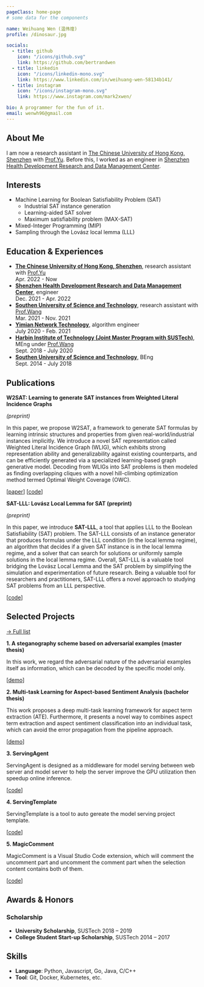 ```yaml
---
pageClass: home-page
# some data for the components

name: Weihuang Wen (温伟煌)
profile: /dinosaur.jpg

socials:
  - title: github
    icon: "/icons/github.svg"
    link: https://github.com/bertrandwen
  - title: linkedin
    icon: "/icons/linkedin-mono.svg"
    link: https://www.linkedin.com/in/weihuang-wen-58134b141/
  - title: instagram
    icon: "/icons/instagram-mono.svg"
    link: https://www.instagram.com/mark2xwen/

bio: A programmer for the fun of it.
email: wenwh96@gmail.com
---
```


<ProfileSection :frontmatter="$page.frontmatter" />

## About Me

I am now a research assistant in [The Chinese University of Hong Kong, Shenzhen](https://www.cuhk.edu.cn/) with [Prof.Yu](https://mypage.cuhk.edu.cn/academics/yutianshu/).
Before this, I worked as an engineer in [Shenzhen Health Development Research and Data Management Center](http://wjw.sz.gov.cn/jyzx/).

## Interests

- Machine Learning for Boolean Satisfiability Problem (SAT)
  - Industrial SAT instance generation
  - Learning-aided SAT solver
  - Maximum satisfiability problem (MAX-SAT)
- Mixed-Integer Programming (MIP)
- Sampling through the Lovász local lemma (LLL)

## Education & Experiences

- [**The Chinese University of Hong Kong, Shenzhen**](https://www.cuhk.edu.cn/), research assistant with [Prof.Yu](https://mypage.cuhk.edu.cn/academics/yutianshu/)<br/>
Apr. 2022 - Now
- [**Shenzhen Health Development Research and Data Management Center**](http://wjw.sz.gov.cn/jyzx/), engineer<br/>
Dec. 2021 - Apr. 2022
- [**Southen University of Science and Technology**](https://sustech.edu.cn/), research assistant with [Prof.Wang](https://cse.sustech.edu.cn/faculty/~wangqi/)<br/>
Mar. 2021 - Nov. 2021
- [**Yimian Network Technology**](https://www.yimian.com.cn/), algorithm engineer<br/>
July 2020 - Feb. 2021
- [**Harbin Institute of Technology (Joint Master Program with SUSTech)**](https://www.hit.edu.cn/), MEng under [Prof.Wang](https://cse.sustech.edu.cn/faculty/~wangqi/)<br/>
Sept. 2018 - July 2020
- [**Southen University of Science and Technology**](https://sustech.edu.cn/), BEng<br/>
Sept. 2014 - July 2018

## Publications

<ProjectCard hideBorder=true>

  **W2SAT: Learning to generate SAT instances from Weighted Literal Incidence Graphs**

*(preprint)*

In this paper, we propose W2SAT, a framework to generate SAT formulas by learning intrinsic structures and properties from given real-world/industrial instances implicitly. We introduce a novel SAT representation called Weighted Literal Incidence Graph (WLIG), which exhibits strong representation ability and generalizability against existing counterparts, and can be efficiently generated via a specialized learning-based graph generative model. Decoding from WLIGs into SAT problems is then modeled as finding overlapping cliques with a novel hill-climbing optimization method termed Optimal Weight Coverage (OWC).

 [[paper](https://arxiv.org/abs/2302.00272)] [[code](https://github.com/LOGO-CUHKSZ/W2SAT)]

</ProjectCard>

<ProjectCard hideBorder=true>

  **SAT-LLL: Lovász Local Lemma for SAT (preprint)**

*(preprint)*

In this paper, we introduce **SAT-LLL**, a tool that applies LLL to the Boolean Satisfiability (SAT) problem.
The SAT-LLL consists of an instance generator that produces formulas under the LLL condition (in the local lemma regime), an algorithm that decides if a given SAT instance is in the local lemma regime, and a solver that can search for solutions or uniformly sample solutions in the local lemma regime.
Overall, SAT-LLL is a valuable tool bridging the Lovász Local Lemma and the SAT problem by simplifying the simulation and experimentation of future research. Being a valuable tool for researchers and practitioners, SAT-LLL offers a novel approach to studying SAT problems from an LLL perspective.

  [[code](https://github.com/opensat/SATLLL)]

</ProjectCard>


## Selected Projects

[→ Full list](/projects/)

<ProjectCard hideBorder=true>

  **1. A steganography scheme based on adversarial examples (master thesis)**

  In this work, we regard the adversarial nature of the adversarial
  examples itself as information, which can be decoded by the specific model only.

  [[demo](https://youtu.be/tQftH1gJRzA)]

</ProjectCard>

<ProjectCard hideBorder=true>

  **2. Multi-task Learning for Aspect-based Sentiment Analysis (bachelor thesis)**

  This work proposes a deep multi-task learning framework for aspect term extraction (ATE). Furthermore, it presents a novel way to combines aspect term extraction and aspect sentiment classification into an individual task, which can avoid the error propagation from the pipeline approach.

  [[demo](https://youtu.be/Ei56KQ2As-8)]

</ProjectCard>

<ProjectCard hideBorder=true>

  **3. ServingAgent**

  ServingAgent is designed as a middleware for model serving between web server and model server to help the server improve the GPU utilization then speedup online inference. 
  
  [[code](https://github.com/HughWen/ServingAgent)]

</ProjectCard>

<ProjectCard hideBorder=true>

  **4. ServingTemplate**
  
  ServingTemplate is a tool to auto gereate the model serving project template.

  [[code](https://github.com/HughWen/ServingTemplate)]

</ProjectCard>

<ProjectCard hideBorder=true>

  **5. MagicComment**
  
  MagicComment is a Visual Studio Code extension, which will comment the uncomment part and uncomment the comment part when the selection content contains both of them.

  [[code](https://github.com/HughWen/magic-comment)]

</ProjectCard>

## Awards & Honors

### Scholarship

- **University Scholarship**, SUSTech 2018 – 2019
- **College Student Start-up Scholarship**, SUSTech 2014 – 2017

## Skills

- **Language**: Python, Javascript, Go, Java, C/C++
- **Tool**: Git, Docker, Kubernetes, etc.

<!-- Custom style for this page -->

<style lang="stylus">

.theme-container.home-page .page
  font-size 14px
  font-family "lucida grande", "lucida sans unicode", lucida, "Helvetica Neue", Helvetica, Arial, sans-serif;
  p
    margin 0 0 0.5rem
  p, ul, ol
    line-height normal
  a
    font-weight normal
  .theme-default-content:not(.custom) > h2
    margin-bottom 0.5rem
  .theme-default-content:not(.custom) > h2:first-child + p
    margin-top 0.5rem
  .theme-default-content:not(.custom) > h3
    padding-top 4rem

  /* Override */
  .md-card
    margin-top 0.5em
    .card-image
      padding 0.2rem
      img
        max-width 120px
        max-height 120px
    .card-content p
      -webkit-margin-after 0.2em

@media (max-width: 419px)
  .theme-container.home-page .page
    p, ul, ol
      line-height 1.5

    .md-card
      .card-image
        img 
          width 100%
          max-width 400px

</style>

